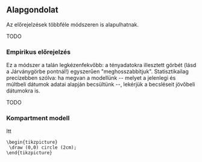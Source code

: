 ## Alapgondolat

Az előrejelzések többféle módszeren is alapulhatnak.

TODO

### Empirikus előrejelzés

Ez a módszer a talán legkézenfekvőbb: a tényadatokra illesztett görbét (lásd a Járványgörbe pontnál!) egyszerűen "meghosszabbítjuk". Statisztikailag precízebben szólva: ha megvan a modellünk -- melyet a jelenlegi és múltbeli dátumok adatai alapján becsültünk --, lekérjük a becsléseit jövőbeli dátumokra is.

TODO

### Kompartment modell

Itt

```{r,engine='tikz', fig.ext='svg',fig.width=3}
\begin{tikzpicture}
 \draw (0,0) circle (2cm);
\end{tikzpicture}
```